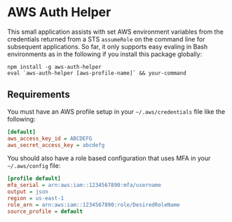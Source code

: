 # AWS Auth Helper

This small application assists with set AWS environment variables from the
credentials returned from a STS `assumeRole` on the command line for subsequent
applications. So far, it only supports easy evaling in Bash environments as in
the following if you install this package globally:

```
npm install -g aws-auth-helper
eval `aws-auth-helper [aws-profile-name]` && your-command
```

## Requirements

You must have an AWS profile setup in your `~/.aws/credentials` file like
the following:

```ini
[default]
aws_access_key_id = ABCDEFG
aws_secret_access_key = abcdefg
```

You should also have a role based configuration that uses MFA in your
`~/.aws/config` file:

```ini
[profile default]
mfa_serial = arn:aws:iam::1234567890:mfa/username
output = json
region = us-east-1
role_arn = arn:aws:iam::1234567890:role/DesiredRoleName
source_profile = default
```
